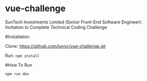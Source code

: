 # vue-challenge
SunTech Investments Limited (Senior Front-End Software Engineer): Invitation to Complete Technical Coding Challenge

#Installation

Clone: https://github.com/juvyc/vue-challenge.git

Run: <code>npm install</code>

#How To Run

<code>npm run dev</code>
